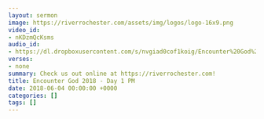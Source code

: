 ```yaml
---
layout: sermon
image: https://riverrochester.com/assets/img/logos/logo-16x9.png
video_id:
- nKDzmQcKsms
audio_id:
- https://dl.dropboxusercontent.com/s/nvgiad0cof1koig/Encounter%20God%202018%20-%20Day%201%20PM.mp3?dl=0
verses:
- none
summary: Check us out online at https://riverrochester.com!
title: Encounter God 2018 - Day 1 PM
date: 2018-06-04 00:00:00 +0000
categories: []
tags: []
---
```

